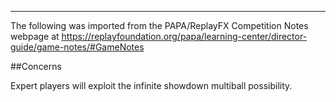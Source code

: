 ***
The following was imported from the PAPA/ReplayFX Competition Notes webpage at https://replayfoundation.org/papa/learning-center/director-guide/game-notes/#GameNotes

##Concerns
            
Expert players will exploit the infinite showdown multiball possibility.